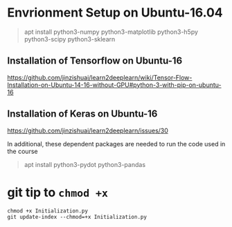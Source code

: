 # Envrionment Setup on Ubuntu-16.04

> apt install python3-numpy python3-matplotlib  python3-h5py python3-scipy python3-sklearn

## Installation of Tensorflow on Ubuntu-16 
https://github.com/jinzishuai/learn2deeplearn/wiki/Tensor-Flow-Installation-on-Ubuntu-14-16-without-GPU#python-3-with-pip-on-ubuntu-16

## Installation of Keras on Ubuntu-16

https://github.com/jinzishuai/learn2deeplearn/issues/30

In additional, these dependent packages are needed to run the code used in the course
> apt install python3-pydot python3-pandas

# git tip to `chmod +x`

```
chmod +x Initialization.py
git update-index --chmod=+x Initialization.py
```

